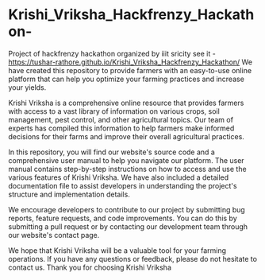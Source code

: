 # Krishi_Vriksha_Hackfrenzy_Hackathon-
Project of hackfrenzy hackathon organized by iiit sricity
see it - https://tushar-rathore.github.io/Krishi_Vriksha_Hackfrenzy_Hackathon/
We have created this repository to provide farmers with an easy-to-use online platform that can help you optimize your farming practices and increase your yields.

Krishi Vriksha is a comprehensive online resource that provides farmers with access to a vast library of information on various crops, soil management, pest control, and other agricultural topics. Our team of experts has compiled this information to help farmers make informed decisions for their farms and improve their overall agricultural practices.

In this repository, you will find our website's source code and a comprehensive user manual to help you navigate our platform. The user manual contains step-by-step instructions on how to access and use the various features of Krishi Vriksha. We have also included a detailed documentation file to assist developers in understanding the project's structure and implementation details.

We encourage developers to contribute to our project by submitting bug reports, feature requests, and code improvements. You can do this by submitting a pull request or by contacting our development team through our website's contact page.

We hope that Krishi Vriksha will be a valuable tool for your farming operations. If you have any questions or feedback, please do not hesitate to contact us. Thank you for choosing Krishi Vriksha
